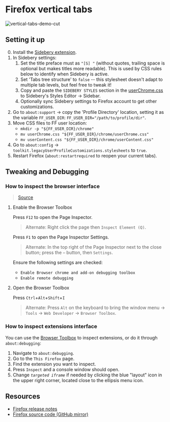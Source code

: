 # Firefox vertical tabs

![vertical-tabs-demo-cut](https://github.com/lucaspar/firefox-vertical-tabs/assets/7535699/62239850-2f2a-4a06-86f4-59019a976900)

## Setting it up

0. Install the [Sidebery extension](https://addons.mozilla.org/en-US/firefox/addon/sidebery/).
1. In Sidebery settings:
    1. Set the title preface must as `"[S] "` (without quotes, trailing space is optional but makes titles more readable).
        This is used by CSS rules below to identify when Sidebery is active.
    2. Set 'Tabs tree structure' to `false` -- this stylesheet doesn't adapt to
        multiple tab levels, but feel free to tweak it!
    3. Copy and paste the `SIDEBERY STYLES` section in the [userChrome.css](./userChrome.css) to
        Sidebery's Styles Editor → Sidebar.
    4. Optionally sync Sidebery settings to Firefox account to get other customizations.
2. Go to `about:support` → copy the 'Profile Directory' location, setting it as the variable `FF_USER_DIR`: `FF_USER_DIR="/path/to/profile/dir"`.
3. Move CSS files to FF user location:
    + `mkdir -p "${FF_USER_DIR}/chrome"`
    + `mv userChrome.css "${FF_USER_DIR}/chrome/userChrome.css"`
    + `mv userContent.css "${FF_USER_DIR}/chrome/userContent.css"`
4. Go to `about:config` → `toolkit.legacyUserProfileCustomizations.stylesheets` to `true`.
5. Restart Firefox (`about:restartrequired` to reopen your current tabs).

## Tweaking and Debugging

### How to inspect the browser interface

> [Source](https://superuser.com/questions/1608096/how-to-inspect-firefoxs-ui)

1. Enable the Browser Toolbox

    Press `F12` to open the Page Inspector.

    > Alternate: Right click the page then `Inspect Element (Q)`.

    Press `F1` to open the Page Inspector Settings.

    > Alternate: In the top right of the Page Inspector next to the close button; press the `⋯` button, then `Settings`.

    Ensure the following settings are checked:

    + `Enable Browser chrome and add-on debugging toolbox`
    + `Enable remote debugging`

2. Open the Browser Toolbox

    Press `Ctrl`+`Alt`+`Shift`+`I`

    > Alternate: Press `Alt` on the keyboard to bring the window menu → `Tools` → `Web Developer` → `Browser Toolbox`.

### How to inspect extensions interface

You can use the [Browser Toolbox](#how-to-inspect-the-browser-interface) to inspect extensions, or do it through `about:debugging`:

1. Navigate to `about:debugging`.
2. Go to the `This Firefox` page.
3. Find the extension you want to inspect.
4. Press `Inspect` and a console window should open.
5. Change *`targeted iframe`* if needed by clicking the blue "layout" icon
    in the upper right corner, located close to the ellipsis menu icon.

## Resources

+ [Firefox release notes](https://www.mozilla.org/en-US/firefox/releasenotes/)
+ [Firefox source code (GitHub mirror)](https://github.com/mozilla/gecko-dev/)
